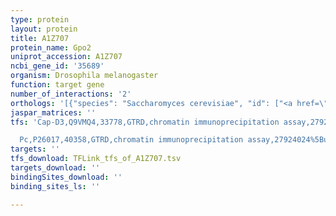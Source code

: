```yaml
---
type: protein
layout: protein
title: A1Z707
protein_name: Gpo2
uniprot_accession: A1Z707
ncbi_gene_id: '35689'
organism: Drosophila melanogaster
function: target gene
number_of_interactions: '2'
orthologs: '[{"species": "Saccharomyces cerevisiae", "id": ["<a href=\"/protein/p32191\">P32191</a>"]}]'
jaspar_matrices: ''
tfs: 'Cap-D3,Q9VMQ4,33778,GTRD,chromatin immunoprecipitation assay,27924024%5Buid%5D,No

  Pc,P26017,40358,GTRD,chromatin immunoprecipitation assay,27924024%5Buid%5D,No'
targets: ''
tfs_download: TFLink_tfs_of_A1Z707.tsv
targets_download: ''
bindingSites_download: ''
binding_sites_ls: ''

---
```

